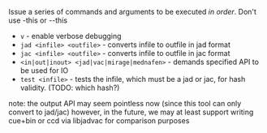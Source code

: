 Issue a series of commands and arguments to be executed _in order_. Don't use -this or --this
* `v` - enable verbose debugging
* `jad <infile> <outfile>` - converts infile to outfile in jad format
* `jac <infile> <outfile>` - converts infile to outfile in jac format
* `<in|out|inout> <jad|vac|mirage|mednafen>` - demands specified API to be used for IO
* `test <infile>` - tests the infile, which must be a jad or jac, for hash validity. (TODO: which hash?)

note: the output API may seem pointless now (since this tool can only convert to jad/jac)
however, in the future, we may at least support writing cue+bin or ccd via libjadvac for comparison purposes
